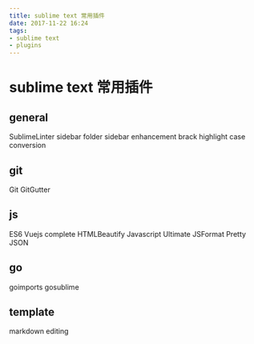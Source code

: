 ```yaml
---
title: sublime text 常用插件
date: 2017-11-22 16:24
tags:
- sublime text
- plugins
---
```


# sublime text 常用插件

## general

SublimeLinter
sidebar folder
sidebar enhancement
brack highlight
case conversion

## git

Git
GitGutter

## js

ES6
Vuejs complete
HTMLBeautify
Javascript Ultimate
JSFormat
Pretty JSON

## go

goimports
gosublime

## template

markdown editing


